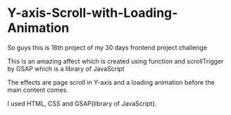 # Y-axis-Scroll-with-Loading-Animation

So guys this is 16th project of my 30 days frontend project challenge

This is an amazing affect which is created using function and scrollTrigger by GSAP which is a library of JavaScript 

The effects are page scroll in Y-axis and a loading animation before the main content comes.

I used HTML, CSS and GSAP(library of JavaScript).
